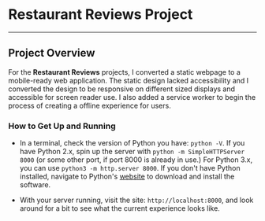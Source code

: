 # Restaurant Reviews Project 
---

## Project Overview

For the **Restaurant Reviews** projects, I converted a static webpage to a mobile-ready web application. The static design lacked accessibility and I converted the design to be responsive on different sized displays and accessible for screen reader use. I also added a service worker to begin the process of creating a offline experience for users.


### How to Get Up and Running

* In a terminal, check the version of Python you have: `python -V`. If you have Python 2.x, spin up the server with `python -m SimpleHTTPServer 8000` (or some other port, if port 8000 is already in use.) For Python 3.x, you can use `python3 -m http.server 8000`. If you don't have Python installed, navigate to Python's [website](https://www.python.org/) to download and install the software.

* With your server running, visit the site: `http://localhost:8000`, and look around for a bit to see what the current experience looks like.



